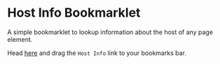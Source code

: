 # Host Info Bookmarklet

A simple bookmarklet to lookup information about the host of any page element.

Head [here](http://gruns.github.io/HostInfoBookmarklet) and drag the `Host Info`
link to your bookmarks bar.